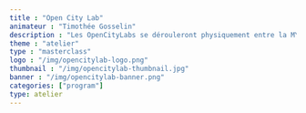 ```yaml
---
title : "Open City Lab"
animateur : "Timothée Gosselin"
description : "Les OpenCityLabs se dérouleront physiquement entre la MYNE et les Pratiques Amateurs Plastique (PAA à Perrache) sur Lyon du 23 au 29 Janvier dans le cadre de l'exposition Tiers-Lieux de la Biennale Internationale de Design 2017."
theme : "atelier"
type : "masterclass"
logo : "/img/opencitylab-logo.png"
thumbnail : "/img/opencitylab-thumbnail.jpg"
banner : "/img/opencitylab-banner.png"
categories: ["program"]
type: atelier
---
```

